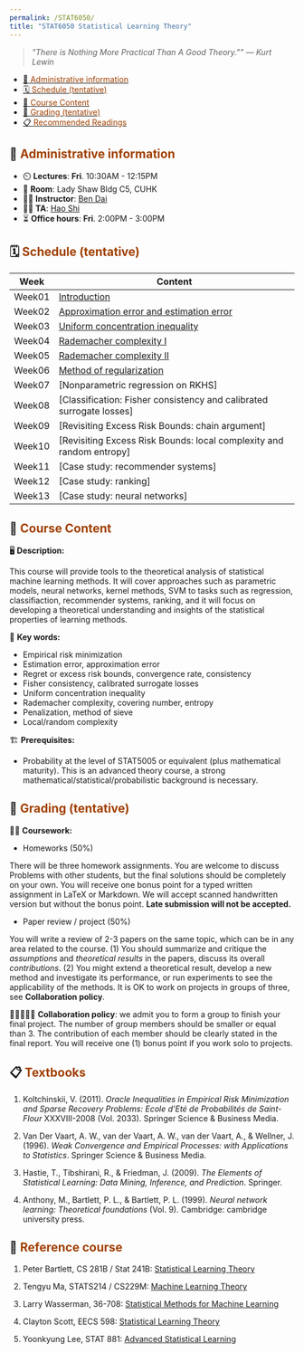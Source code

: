 ```yaml
---
permalink: /STAT6050/
title: "STAT6050 Statistical Learning Theory"
---
```


> *"There is Nothing More Practical Than A Good Theory."" — Kurt Lewin*

- [📝 <span style="color:#A04000"> Administrative information </span>](#--administrative-information-)
- [🗓️ <span style="color:#A04000"> Schedule (tentative) </span>](#️--schedule-tentative-)
- [🧾 <span style="color:#A04000"> Course Content </span>](#--course-content-)
- [💯 <span style="color:#A04000"> Grading (tentative) </span>](#--grading-tentative-)
- [📋 <span style="color:#A04000"> Recommended Readings </span>](#--recommended-readings-)


## 📝 <span style="color:#A04000"> Administrative information </span>

- ⏲️ **Lectures**: **Fri**. 10:30AM - 12:15PM
- 🏫 **Room**: Lady Shaw Bldg C5, CUHK
- 👨‍🏫 **Instructor**: [Ben Dai](http://www.bendai.org)
- 👨‍💼 **TA**: [Hao Shi](https://www.sta.cuhk.edu.hk/peoples/shi-hao/)
- ⏳ **Office hours**: **Fri**. 2:00PM - 3:00PM

## 🗓️ <span style="color:#A04000"> Schedule (tentative) </span>

 Week | Content 
 ------- | ------- | 
 Week01 | [Introduction](/STAT6050_slides/lecture1.pdf) | 
 Week02 | [Approximation error and estimation error](/STAT6050_slides/lecture2.pdf)
 Week03 | [Uniform concentration inequality](/STAT6050_slides/lecture3.pdf)
 Week04 | [Rademacher complexity I](/STAT6050_slides/lecture4.pdf)
 Week05 | [Rademacher complexity II](/STAT6050_slides/lecture5.pdf)
 Week06 | [Method of regularization](/STAT6050_slides/lecture6.pdf)
 Week07 | [Nonparametric regression on RKHS]
 Week08 | [Classification: Fisher consistency and calibrated surrogate losses]
 Week09 | [Revisiting Excess Risk Bounds: chain argument]
 Week10 | [Revisiting Excess Risk Bounds: local complexity and random entropy]
 Week11 | [Case study: recommender systems]
 Week12 | [Case study: ranking]
 Week13 | [Case study: neural networks]

## 🧾 <span style="color:#A04000"> Course Content </span> 

🖥️ **Description:**

This course will provide tools to the theoretical analysis of statistical machine learning methods. It will cover approaches such as parametric models, neural networks, kernel methods, SVM to tasks such as regression, classifiaction, recommender systems, ranking, and it will focus on developing a theoretical understanding and insights of the statistical properties of learning methods. 

🔑 **Key words:**

- Empirical risk minimization
- Estimation error, approximation error
- Regret or excess risk bounds, convergence rate, consistency
- Fisher consistency, calibrated surrogate losses
- Uniform concentration inequality
- Rademacher complexity, covering number, entropy
- Penalization, method of sieve
- Local/random complexity

🏗️ **Prerequisites:**

- Probability at the level of STAT5005 or equivalent (plus mathematical maturity). This is an advanced theory course, a strong mathematical/statistical/probabilistic background is necessary.


## 💯 <span style="color:#A04000"> Grading (tentative) </span>

👨‍💻 **Coursework:**

- Homeworks (50%)

There will be three homework assignments. You are welcome to discuss Problems with other students, but the final solutions should be completely on your own. You will receive one bonus point for a typed written assignment in LaTeX or Markdown. We will accept scanned handwritten version but without the bonus point. **Late submission will not be accepted.**


- Paper review / project (50%)

You will write a review of 2-3 papers on the same topic, which can be in any area related to the course. (1) You should summarize and critique the *assumptions* and *theoretical results* in the papers, discuss its overall *contributions*. (2) You might extend a theoretical result, develop a new method and investigate its performance, or run experiments to see the applicability of the methods.
It is OK to work on projects in groups of three, see **Collaboration policy**.


👨🏻‍🤝‍👨🏾 **Collaboration policy**: we admit you to form a group to finish your final project. The number of group members should be smaller or equal than 3. The contribution of each member should be clearly stated in the final report. You will receive one (1) bonus point if you work solo to projects.

## 📋 <span style="color:#A04000"> Textbooks </span>

1. Koltchinskii, V. (2011). *Oracle Inequalities in Empirical Risk Minimization and Sparse Recovery Problems: Ecole d’Eté de Probabilités de Saint-Flour* XXXVIII-2008 (Vol. 2033). Springer Science & Business Media.

2. Van Der Vaart, A. W., van der Vaart, A. W., van der Vaart, A., & Wellner, J. (1996). *Weak Convergence and Empirical Processes: with Applications to Statistics*. Springer Science & Business Media.

3. Hastie, T., Tibshirani, R., & Friedman, J. (2009). *The Elements of Statistical Learning: Data Mining, Inference, and Prediction*. Springer.

4. Anthony, M., Bartlett, P. L., & Bartlett, P. L. (1999). *Neural network learning: Theoretical foundations* (Vol. 9). Cambridge: cambridge university press.



## 🧾 <span style="color:#A04000"> Reference course </span>

1. Peter Bartlett, CS 281B / Stat 241B: [Statistical Learning Theory](https://bcourses.berkeley.edu/courses/1409209)

2. Tengyu Ma, STATS214 / CS229M: [Machine Learning Theory](http://web.stanford.edu/class/stats214/)

3. Larry Wasserman, 36-708: [Statistical Methods for Machine Learning](http://www.stat.cmu.edu/~larry/=sml/)

4. Clayton Scott, EECS 598: [Statistical Learning Theory](http://web.eecs.umich.edu/~cscott/past_courses/eecs598w14/)

5. Yoonkyung Lee, STAT 881: [Advanced Statistical Learning](https://www.asc.ohio-state.edu/lee.2272/)